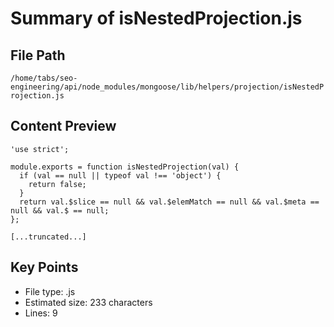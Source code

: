 # Summary of isNestedProjection.js
  
## File Path
`/home/tabs/seo-engineering/api/node_modules/mongoose/lib/helpers/projection/isNestedProjection.js`

## Content Preview
```
'use strict';

module.exports = function isNestedProjection(val) {
  if (val == null || typeof val !== 'object') {
    return false;
  }
  return val.$slice == null && val.$elemMatch == null && val.$meta == null && val.$ == null;
};

[...truncated...]
```

## Key Points
- File type: .js
- Estimated size: 233 characters
- Lines: 9
